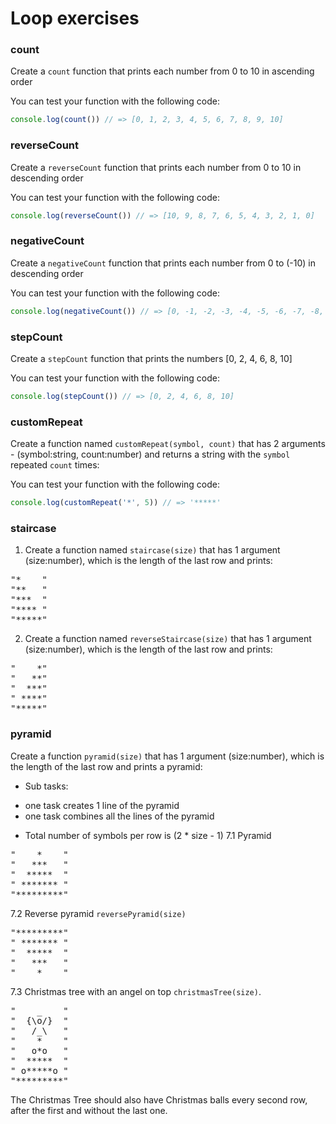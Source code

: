 # Loop exercises

### count
Create a `count` function that prints each number from 0 to 10 in ascending order

You can test your function with the following code:
```js
console.log(count()) // => [0, 1, 2, 3, 4, 5, 6, 7, 8, 9, 10]
```

### reverseCount
Create a `reverseCount` function that prints each number from 0 to 10 in descending order

You can test your function with the following code:
```js
console.log(reverseCount()) // => [10, 9, 8, 7, 6, 5, 4, 3, 2, 1, 0]
```

### negativeCount
Create a `negativeCount` function that prints each number from 0 to (-10) in descending order

You can test your function with the following code:
```js
console.log(negativeCount()) // => [0, -1, -2, -3, -4, -5, -6, -7, -8, -9, -10]
```

### stepCount
Create a `stepCount` function that prints the numbers [0, 2, 4, 6, 8, 10]

You can test your function with the following code:
```js
console.log(stepCount()) // => [0, 2, 4, 6, 8, 10]
```

### customRepeat
Create a function named `customRepeat(symbol, count)` that has 2 arguments - (symbol:string, count:number) and
returns a string with the `symbol` repeated `count` times:

You can test your function with the following code:
```js
console.log(customRepeat('*', 5)) // => '*****'
```

### staircase
1. Create a function named `staircase(size)` that has 1 argument (size:number),
which is the length of the last row and prints:
<pre>
"*    "
"**   "
"***  "
"**** "
"*****"
</pre>
2. Create a function named `reverseStaircase(size)` that has 1 argument (size:number),
which is the length of the last row and prints:
<pre>
"    *"
"   **"
"  ***"
" ****"
"*****"
</pre>

### pyramid
Create a function `pyramid(size)` that has 1 argument (size:number),
which is the length of the last row and prints a pyramid:

* Sub tasks:
- one task creates 1 line of the pyramid
- one task combines all the lines of the pyramid

* Total number of symbols per row is (2 * size - 1)
7.1 Pyramid
<pre>
"    *    "
"   ***   "
"  *****  "
" ******* "
"*********"
</pre>
7.2 Reverse pyramid `reversePyramid(size)`
<pre>
"*********"
" ******* "
"  *****  "
"   ***   "
"    *    "
</pre>
7.3 Christmas tree with an angel on top `christmasTree(size)`.
<pre>
"    _    "
"  {\o/}  "
"   /_\   "
"    *    "
"   o*o   "
"  *****  "
" o*****o "
"*********"
</pre>
The Christmas Tree should also have Christmas balls every second row, after the first and without the last one.
